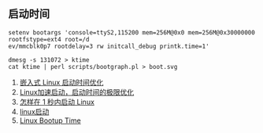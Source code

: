 ## 启动时间



```
setenv bootargs 'console=ttyS2,115200 mem=256M@0x0 mem=256M@0x30000000 rootfstype=ext4 root=/d
ev/mmcblk0p7 rootdelay=3 rw initcall_debug printk.time=1'

dmesg -s 131072 > ktime
cat ktime | perl scripts/bootgraph.pl > boot.svg
```

1. [嵌入式 Linux 启动时间优化](http://tinylab.org/elinux-org-boot-time-optimization/)
2. [Linux加速启动，启动时间的极限优化](https://blog.csdn.net/reille/article/details/5694155)
3. [怎样在 1 秒内启动 Linux](http://www.codeceo.com/start-linux-1-second.html)
4. [linux启动](http://www.eetop.cn/blog/index.php?uid/1539194/action/viewspace/itemid/403701/php/1)
5. [ Linux Bootup Time](https://blog.csdn.net/younger_china/article/details/51616478)

